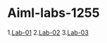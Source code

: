# Aiml-labs-1255
1.[Lab-01](https://github.com/prachirathi1/Aiml-labs-1255/blob/main/Lab-01.ipynb)
2.[Lab-02](https://github.com/prachirathi1/Aiml-labs-1255/blob/main/LAB2.ipynb)
3.[Lab-03](https://github.com/prachirathi1/Aiml-labs-1255/blob/main/Lab.ipynb)
